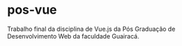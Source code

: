 # pos-vue
Trabalho final da disciplina de Vue.js da Pós Graduação de Desenvolvimento Web da faculdade Guairacá.
